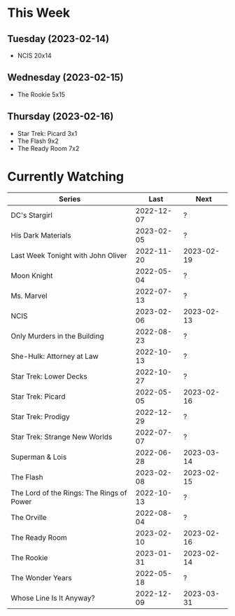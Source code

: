 # This Week

## Tuesday (2023-02-14)
- NCIS 20x14

## Wednesday (2023-02-15)
- The Rookie 5x15

## Thursday (2023-02-16)
- Star Trek: Picard 3x1
- The Flash 9x2
- The Ready Room 7x2

# Currently Watching

| Series | Last | Next |
| --- | --- | --- |
| DC's Stargirl | 2022-12-07 | ? |
| His Dark Materials | 2023-02-05 | ? |
| Last Week Tonight with John Oliver | 2022-11-20 | 2023-02-19 |
| Moon Knight | 2022-05-04 | ? |
| Ms. Marvel | 2022-07-13 | ? |
| NCIS | 2023-02-06 | 2023-02-13 |
| Only Murders in the Building | 2022-08-23 | ? |
| She-Hulk: Attorney at Law | 2022-10-13 | ? |
| Star Trek: Lower Decks | 2022-10-27 | ? |
| Star Trek: Picard | 2022-05-05 | 2023-02-16 |
| Star Trek: Prodigy | 2022-12-29 | ? |
| Star Trek: Strange New Worlds | 2022-07-07 | ? |
| Superman & Lois | 2022-06-28 | 2023-03-14 |
| The Flash | 2023-02-08 | 2023-02-15 |
| The Lord of the Rings: The Rings of Power | 2022-10-13 | ? |
| The Orville | 2022-08-04 | ? |
| The Ready Room | 2023-02-10 | 2023-02-16 |
| The Rookie | 2023-01-31 | 2023-02-14 |
| The Wonder Years | 2022-05-18 | ? |
| Whose Line Is It Anyway? | 2022-12-09 | 2023-03-31 |

